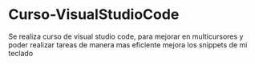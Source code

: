 # Curso-VisualStudioCode
Se realiza curso de visual studio code, para mejorar en multicursores y poder realizar tareas de manera mas eficiente mejora los snippets de mi teclado
